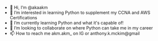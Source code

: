 - 👋 Hi, I’m @akaakm
- 👀 I’m interested in learning Python to supplement my CCNA and AWS Certifications
- 🌱 I’m currently learning Python and what it's capable of!
- 💞️ I’m looking to collaborate on where Python can take me in my career
- 📫 How to reach me akm.akm_ on IG or anthony.k.mckim@gmail

<!---
akaakm/akaakm is a ✨ special ✨ repository because its `README.md` (this file) appears on your GitHub profile.
You can click the Preview link to take a look at your changes.
--->
